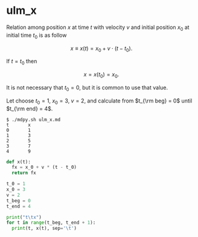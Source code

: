 # ulm_x
Relation among position $x$ at time $t$ with velocity $v$ and initial position $x_0$ at initial time $t_0$ is as follow

$$\tag{1}
x \equiv x(t) = x_0 + v \cdot (t - t_0).
$$

If $t = t_0$ then

$$\tag{2}
x = x(t_0) = x_0.
$$

It is not necessary that $t_0 = 0$, but it is common to use that value.

Let choose $t_0 = 1$, $x_0 = 3$, $v = 2$, and calculate from $t_{\rm beg} = 0$ until $t_{\rm end} = 4$.


```shell
$ ./mdpy.sh ulm_x.md
t       x
0       1
1       3
2       5
3       7
4       9
```


```python
def x(t):
  fx = x_0 + v * (t - t_0)
  return fx

t_0 = 1
x_0 = 3
v = 2
t_beg = 0
t_end = 4

print("t\tx")
for t in range(t_beg, t_end + 1):
  print(t, x(t), sep='\t')

```